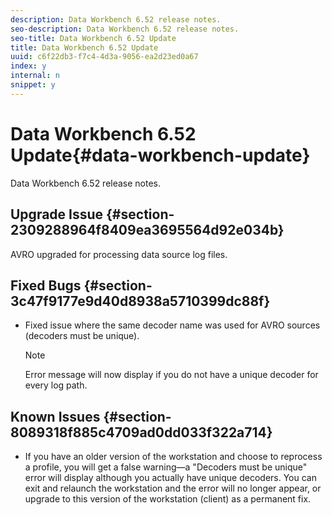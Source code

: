 ```yaml
---
description: Data Workbench 6.52 release notes.
seo-description: Data Workbench 6.52 release notes.
seo-title: Data Workbench 6.52 Update
title: Data Workbench 6.52 Update
uuid: c6f22db3-f7c4-4d3a-9056-ea2d23ed0a67
index: y
internal: n
snippet: y
---
```


# Data Workbench 6.52 Update{#data-workbench-update}

Data Workbench 6.52 release notes.

## Upgrade Issue {#section-2309288964f8409ea3695564d92e034b}

AVRO upgraded for processing data source log files.  

## Fixed Bugs {#section-3c47f9177e9d40d8938a5710399dc88f}

* Fixed issue where the same decoder name was used for AVRO sources (decoders must be unique).

  >[!NOTE]
  >
  >Error message will now display if you do not have a unique decoder for every log path.

## Known Issues {#section-8089318f885c4709ad0dd033f322a714}

* If you have an older version of the workstation and choose to reprocess a profile, you will get a false warning—a "Decoders must be unique" error will display although you actually have unique decoders. You can exit and relaunch the workstation and the error will no longer appear, or upgrade to this version of the workstation (client) as a permanent fix.

